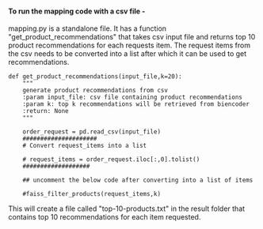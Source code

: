 #### To run the mapping code with a csv file - 

mapping.py is a standalone file. It has a function "get_product_recommendations" that takes csv input file and returns top 10 product recommendations for each requests item. The request items from the csv needs to be converted into a list after which it can be used to get recommendations.

```
def get_product_recommendations(input_file,k=20):
    """
    generate product recommendations from csv
    :param input_file: csv file containing product recommendations
    :param k: top k recommendations will be retrieved from biencoder
    :return: None
    """

    order_request = pd.read_csv(input_file)
    #####################
    # Convert request_items into a list

    # request_items = order_request.iloc[:,0].tolist()
    ###################

    ## uncomment the below code after converting into a list of items

    #faiss_filter_products(request_items,k)

```

This will create a file called "top-10-products.txt" in the result folder that contains top 10 recommendations for each item requested.
